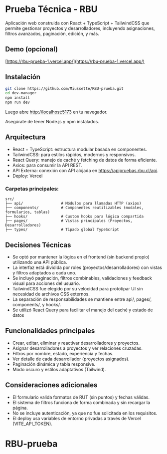 # Prueba Técnica - RBU

Aplicación web construida con React + TypeScript + TailwindCSS que permite gestionar proyectos y desarrolladores, incluyendo asignaciones, filtros avanzados, paginación, edición, y más.

## Demo (opcional)

[https://rbu-prueba-1.vercel.app/](https://rbu-prueba-1.vercel.app/)

## Instalación

```bash
git clone https://github.com/Miussette/RBU-prueba.git
cd dev-manager
npm install
npm run dev
```

Luego abre [http://localhost:5173](http://localhost:5173) en tu navegador.

Asegúrate de tener Node.js y npm instalados.

## Arquitectura

- React + TypeScript: estructura modular basada en componentes.
- TailwindCSS: para estilos rápidos, modernos y responsivos.
- React Query: manejo de caché y fetching de datos de forma eficiente.
- Axios: para consumir la API REST.
- API Externa: conexión con API alojada en https://apipruebas.rbu.cl/api.
- Deploy: Vercel

### Carpetas principales:

```
src/
├── api/                 # Módulos para llamadas HTTP (axios)
├── components/          # Componentes reutilizables (modales, formularios, tablas)
├── hooks/               # Custom hooks para lógica compartida
├── pages/               # Vistas principales (Proyectos, Desarrolladores)
├── types/               # Tipado global TypeScript
```

## Decisiones Técnicas

- Se optó por mantener la lógica en el frontend (sin backend propio) utilizando una API pública.
- La interfaz está dividida por roles (proyectos/desarrolladores) con vistas y filtros adaptados a cada uno.
- Se incluyó paginación, filtros combinables, validaciones y feedback visual para acciones del usuario.
- TailwindCSS fue elegido por su velocidad para prototipar UI sin necesidad de archivos CSS externos.
- La separación de responsabilidades se mantiene entre api/, pages/, components/, y hooks/.
- Se utilizó React Query para facilitar el manejo del caché y estado de datos

## Funcionalidades principales

- Crear, editar, eliminar y reactivar desarrolladores y proyectos.
- Asignar desarrolladores a proyectos y ver relaciones cruzadas.
- Filtros por nombre, estado, experiencia y fechas.
- Ver detalle de cada desarrollador (proyectos asignados).
- Paginación dinámica y tabla responsive.
- Modo oscuro y estilos adaptativos (Tailwind).

## Consideraciones adicionales

- El formulario valida formatos de RUT (sin puntos) y fechas válidas.
- El sistema de filtros funciona de forma combinada y sin recargar la página.
- No se incluye autenticación, ya que no fue solicitada en los requisitos.
- El deploy usa variables de entorno privadas a través de Vercel (VITE_API_TOKEN).

# RBU-prueba
